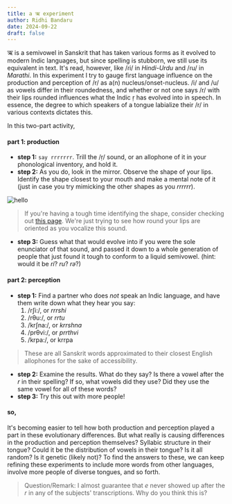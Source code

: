 ```yaml
---
title: a ऋ experiment
author: Ridhi Bandaru
date: 2024-09-22
draft: false
---
```

ऋ is a semivowel in Sanskrit that has taken various forms as it evolved to modern Indic languages, but since spelling is stubborn, we still use its equivalent in text. It's read, however, like /ɾi/ in *Hindi-Urdu* and /ɾu/ in *Marathi*. In this experiment I try to gauge first language influence on the production and perception of /r/ as a(n) nucleus/onset-nucleus. /i/ and /u/ as vowels differ in their roundedness, and whether or not one says /r/ with their lips rounded influences what the Indic ṛ has evolved into in speech. In essence, the degree to which speakers of a tongue labialize their /r/ in various contexts dictates this.

In this two-part activity, 
#### part 1: production
- **step 1:** `say rrrrrrr`. Trill the /ṛ/ sound, or an allophone of it in your phonological inventory, and hold it.
- **step 2:** As you do, look in the mirror. Observe the shape of your lips. Identify the shape closest to your mouth and make a mental note of it (just in case you try mimicking the other shapes as you *rrrrrr*).

![hello](/blog/images/lipshape.png)
>If you're having a tough time identifying the shape, consider checking out [this page](https://en.wikipedia.org/wiki/Roundedness#:~:text=When%20a%20rounded%20vowel%20is,vowels%20tend%20to%20be%20rounded.). We're just trying to see how round your lips are oriented as you vocalize this sound.
>
- **step 3:** Guess what that would evolve into if you were the sole enunciator of that sound, and passed it down to a whole generation of people that just found it tough to conform to a liquid semivowel. (hint: would it be *ri*? *ru*? *rə*?)
#### part 2: perception
- **step 1:** Find a partner who does _not_ speak an Indic language, and have them write down what they hear you say:
	1. /rʃi:/, or *rrrshi*
	2. /rθu:/, or *rrtu*
	3. /krʃna:/, or *krrshna*
	4. /prθvi:/, or *prrthvi*
	5. /krpa:/, or krrpa
> These are all Sanskrit words approximated to their closest English allophones for the sake of accessibility. 
- **step 2:** Examine the results. What do they say? Is there a vowel after the *r* in their spelling? If so, what vowels did they use? Did they use the same vowel for all of these words?
- **step 3:** Try this out with more people!

#### so,

It's becoming easier to tell how both production and perception played a part in these evolutionary differences. But what really is causing differences in the production and perception themselves? Syllabic structure in their tongue? Could it be the distribution of vowels in their tongue?  Is it all random? Is it genetic (likely not)? To find the answers to these, we can keep refining these experiments to include more words from other languages, involve more people of diverse tongues, and so forth. 

> Question/Remark: I almost guarantee that *e* never showed up after the *r* in any of the subjects' transcriptions. Why do you think this is? 



